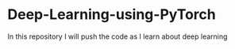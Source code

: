 # Deep-Learning-using-PyTorch
In this repository I will push the code as I learn about deep learning
